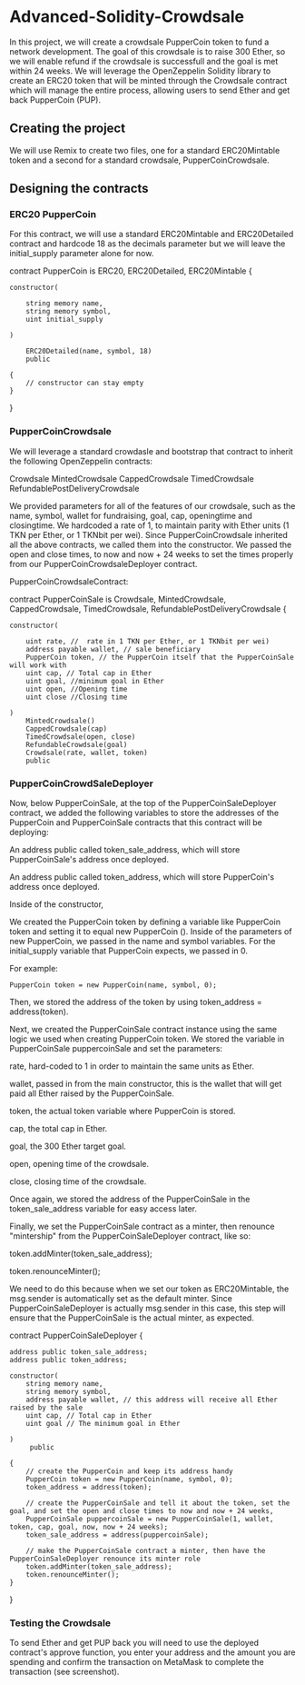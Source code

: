 # Advanced-Solidity-Crowdsale

In this project, we will create a crowdsale PupperCoin token to fund a network development. The goal of this crowdsale is to raise 300 Ether, so we will enable refund if the crowdsale is successfull and the goal is met within 24 weeks.
We will leverage the OpenZeppelin Solidity library to create an ERC20 token that will be minted through the Crowdsale contract which will manage the entire process, allowing users to send Ether and get back PupperCoin (PUP).

## Creating the project
We will use Remix to create two files, one for a standard ERC20Mintable token and a second for a standard crowdsale, PupperCoinCrowdsale.

## Designing the contracts

### ERC20 PupperCoin
For this contract, we will use a standard ERC20Mintable and ERC20Detailed contract and hardcode 18 as the decimals parameter but we will leave the initial_supply parameter alone for now.



contract PupperCoin is ERC20, ERC20Detailed, ERC20Mintable {

    constructor(
    
        string memory name,
        string memory symbol,
        uint initial_supply
        
    )
    
        ERC20Detailed(name, symbol, 18)
        public
        
    {
        // constructor can stay empty
    }
}



### PupperCoinCrowdsale
We will leverage a standard crowdasle and bootstrap that contract to inherit the following OpenZeppelin contracts: 

Crowdsale
MintedCrowdsale
CappedCrowdsale
TimedCrowdsale
RefundablePostDeliveryCrowdsale


We provided parameters for all of the features of our crowdsale, such as the name, symbol, wallet for fundraising, goal, cap, openingtime and closingtime.
We hardcoded a rate of 1, to maintain parity with Ether units (1 TKN per Ether, or 1 TKNbit per wei). Since PupperCoinCrowdsale inherited all the above contracts, we called them into the constructor. We passed the open and close times, to now and now + 24 weeks to set the times properly from our PupperCoinCrowdsaleDeployer contract.


PupperCoinCrowdsaleContract:

 contract PupperCoinSale is Crowdsale, MintedCrowdsale, CappedCrowdsale, TimedCrowdsale, RefundablePostDeliveryCrowdsale {
 
    constructor(
    
        uint rate, //  rate in 1 TKN per Ether, or 1 TKNbit per wei)
        address payable wallet, // sale beneficiary
        PupperCoin token, // the PupperCoin itself that the PupperCoinSale will work with
        uint cap, // Total cap in Ether
        uint goal, //minimum goal in Ether
        uint open, //Opening time
        uint close //Closing time
         
    )
        MintedCrowdsale()
        CappedCrowdsale(cap)
        TimedCrowdsale(open, close)
        RefundableCrowdsale(goal)
        Crowdsale(rate, wallet, token)
        public
   


### PupperCoinCrowdSaleDeployer

Now, below PupperCoinSale, at the top of the PupperCoinSaleDeployer contract, we added the following variables to store the addresses of the PupperCoin and PupperCoinSale contracts that this contract will be deploying:

An address public called token_sale_address, which will store PupperCoinSale's address once deployed.

An address public called token_address, which will store PupperCoin's address once deployed.

Inside of the constructor,


We created the PupperCoin token by defining a variable like PupperCoin token and setting it to equal new PupperCoin (). Inside of the parameters of new PupperCoin, we passed in the name and symbol variables. For the initial_supply variable that PupperCoin expects, we passed in 0.

For example:

    PupperCoin token = new PupperCoin(name, symbol, 0);


Then, we stored the address of the token by using token_address = address(token).


Next, we created the PupperCoinSale contract instance using the same logic we used when creating PupperCoin token. We stored the variable in PupperCoinSale puppercoinSale and set the parameters:


rate, hard-coded to 1 in order to maintain the same units as Ether.

wallet, passed in from the main constructor, this is the wallet that will get paid all Ether raised by the PupperCoinSale.

token, the actual token variable where PupperCoin is stored.

cap, the total cap in Ether.

goal, the 300 Ether target goal.

open, opening time of the crowdsale.

close, closing time of the crowdsale.

Once again, we stored the address of the PupperCoinSale in the token_sale_address variable for easy access later.


Finally, we set the PupperCoinSale contract as a minter, then renounce "mintership" from the PupperCoinSaleDeployer contract, like so:

token.addMinter(token_sale_address);

token.renounceMinter();


We need to do this because when we set our token as ERC20Mintable, the msg.sender is automatically set as the default minter. Since PupperCoinSaleDeployer is actually msg.sender in this case, this step will ensure that the PupperCoinSale is the actual minter, as expected.


contract PupperCoinSaleDeployer {

    address public token_sale_address;
    address public token_address;
    
    constructor(
        string memory name,
        string memory symbol,
        address payable wallet, // this address will receive all Ether raised by the sale
        uint cap, // Total cap in Ether
        uint goal // The minimum goal in Ether

    )
         public
         
    {
        // create the PupperCoin and keep its address handy
        PupperCoin token = new PupperCoin(name, symbol, 0);
        token_address = address(token);

        // create the PupperCoinSale and tell it about the token, set the goal, and set the open and close times to now and now + 24 weeks,
        PupperCoinSale puppercoinSale = new PupperCoinSale(1, wallet, token, cap, goal, now, now + 24 weeks);
        token_sale_address = address(puppercoinSale);

        // make the PupperCoinSale contract a minter, then have the PupperCoinSaleDeployer renounce its minter role
        token.addMinter(token_sale_address);
        token.renounceMinter();
    }
}


### Testing the Crowdsale
To send Ether and get PUP back you will need to use the deployed contract's approve function, you enter your address and the amount you are spending and confirm the transaction on MetaMask to complete the transaction (see screenshot).




